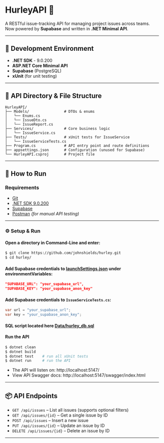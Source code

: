 # HurleyAPI 🐛
A RESTful issue-tracking API for managing project issues across teams.  
Now powered by **Supabase** and written in **.NET Minimal API**.

---

## 🧰 Development Environment 

- **.NET SDK** - 9.0.200
- **ASP.NET Core Minimal API**
- **Supabase** (PostgreSQL)
- **xUnit** (for unit testing)

---

## 📁 API Directory & File Structure
```
HurleyAPI/
├── Models/                # DTOs & enums
│   └── Enums.cs
│   └── IssueDto.cs
│   └── IssueReport.cs
├── Services/              # Core business logic
│   └── IssueService.cs
├── Tests/                 # xUnit tests for IssueService
│   └── IssueServiceTests.cs
├── Program.cs             # API entry point and route definitions
├── appsettings.json       # Configuration (unused for Supabase)
└── HurleyAPI.csproj       # Project file
```

---

## 🚀 How to Run

### Requirements

- [Git](https://git-scm.com/downloads)
- [.NET SDK 9.0.200](https://dotnet.microsoft.com/en-us/download/dotnet/9.0)
- [Supabase](https://supabase.com/)
- [Postman](https://www.postman.com/downloads/) _(for manual API testing)_

---

### ⚙️ Setup & Run

#### Open a directory in Command-Line and enter:
```bash
$ git clone https://github.com/johnshields/hurley.git
$ cd hurley/
```

#### Add Supabase credentials to [launchSettings.json](Properties/launchSettings.json) under environmentVariables:
```json
"SUPABASE_URL": "your_supabase_url",
"SUPABASE_KEY": "your_supabase_anon_key"
```

#### Add Supabase credentials to `IssueServiceTests.cs`:
```csharp
var url = "your_supabase_url";
var key = "your_supabase_anon_key";
```

#### SQL script located here [Data/hurley_db.sql](Data/hurley_db.sql)

#### Run the API

```bash
$ dotnet clean
$ dotnet build
$ dotnet test    # run all xUnit tests
$ dotnet run     # run the API
```

- The API will listen on: http://localhost:5147/
- View API Swagger docs: http://localhost:5147/swagger/index.html

---

## 📦 API Endpoints

- `GET /api/issues` – List all issues (supports optional filters)
- `GET /api/issues/{id}` – Get a single issue by ID
- `POST /api/issues` – Insert a new issue
- `PUT /api/issues/{id}` – Update an issue by ID
- `DELETE /api/issues/{id}` – Delete an issue by ID

---
